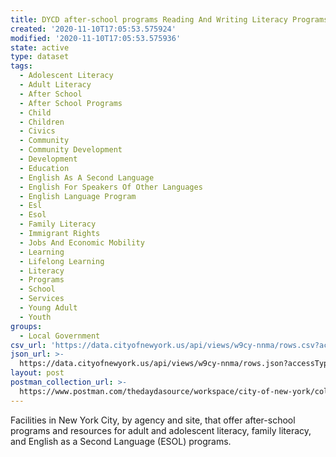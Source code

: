 ```yaml
---
title: DYCD after-school programs Reading And Writing Literacy Programs
created: '2020-11-10T17:05:53.575924'
modified: '2020-11-10T17:05:53.575936'
state: active
type: dataset
tags:
  - Adolescent Literacy
  - Adult Literacy
  - After School
  - After School Programs
  - Child
  - Children
  - Civics
  - Community
  - Community Development
  - Development
  - Education
  - English As A Second Language
  - English For Speakers Of Other Languages
  - English Language Program
  - Esl
  - Esol
  - Family Literacy
  - Immigrant Rights
  - Jobs And Economic Mobility
  - Learning
  - Lifelong Learning
  - Literacy
  - Programs
  - School
  - Services
  - Young Adult
  - Youth
groups:
  - Local Government
csv_url: 'https://data.cityofnewyork.us/api/views/w9cy-nnma/rows.csv?accessType=DOWNLOAD'
json_url: >-
  https://data.cityofnewyork.us/api/views/w9cy-nnma/rows.json?accessType=DOWNLOAD
layout: post
postman_collection_url: >-
  https://www.postman.com/thedaydasource/workspace/city-of-new-york/collection/15909983-5be07184-3d11-48e8-9cce-922db9b5c127
---
```

Facilities in New York City, by agency and site, that offer after-school programs and resources for adult and adolescent literacy, family literacy, and English as a Second Language (ESOL) programs.
